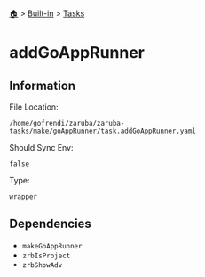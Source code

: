 <!--startTocHeader-->
[🏠](../../README.md) > [Built-in](../README.md) > [Tasks](README.md)
# addGoAppRunner
<!--endTocHeader-->


## Information

File Location:

    /home/gofrendi/zaruba/zaruba-tasks/make/goAppRunner/task.addGoAppRunner.yaml

Should Sync Env:

    false

Type:

    wrapper


## Dependencies

- `makeGoAppRunner`
- `zrbIsProject`
- `zrbShowAdv`



<!--startTocSubtopic-->

<!--endTocSubtopic-->